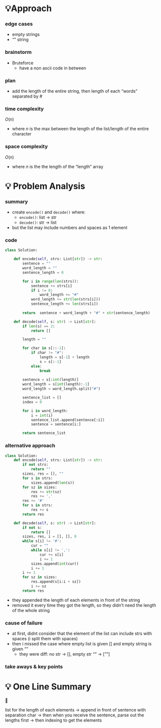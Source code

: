 # 💡Approach

### edge cases

- empty strings
- “” string

### brainstorm

- Bruteforce
    - have a non ascii code in between

### plan

- add the length of the entire string, then length of each “words” separated by #

### time complexity

$O(n)$

- where $n$ is the max between the length of the list/length of the entire character

### space complexity

$O(n)$

- where $n$ is the the length of the “length” array

# 💡 Problem Analysis

### summary

- create `encode()` and `decode()` where:
    - `encode()`: list → str
    - `decode()`: str → list
- but the list may include numbers and spaces as 1 element

### code

```python
class Solution:

    def encode(self, strs: List[str]) -> str:
        sentence = ""
        word_length = ""
        sentence_length = 0

        for i in range(len(strs)):
            sentence += strs[i]
            if i != 0:
                word_length += "#"
            word_length += str(len(strs[i]))
            sentence_length += len(strs[i])
        
        return  sentence + word_length + "#" + str(sentence_length)

    def decode(self, s: str) -> List[str]:
        if len(s) == 2:
            return []

        length = ""

        for char in s[::-1]:
            if char != "#":
                length = s[-1] + length
                s = s[:-1]
            else:
                break
        
        sentence = s[:int(length)]
        word_length = s[int(length):-1]
        word_length = word_length.split("#")

        sentence_list = []
        index = 0

        for i in word_length:
            i = int(i)
            sentence_list.append(sentence[:i])
            sentence = sentence[i:]

        return sentence_list
```

### alternative approach

```python
class Solution:
    def encode(self, strs: List[str]) -> str:
        if not strs:
            return ""
        sizes, res = [], ""
        for s in strs:
            sizes.append(len(s))
        for sz in sizes:
            res += str(sz)
            res += ','
        res += '#'
        for s in strs:
            res += s
        return res

    def decode(self, s: str) -> List[str]:
        if not s:
            return []
        sizes, res, i = [], [], 0
        while s[i] != '#':
            cur = ""
            while s[i] != ',':
                cur += s[i]
                i += 1
            sizes.append(int(cur))
            i += 1
        i += 1
        for sz in sizes:
            res.append(s[i:i + sz])
            i += sz
        return res
```

- they appended the length of each elements in front of the string
- removed it every time they got the length, so they didn’t need the length of the whole string

### cause of failure

- at first, didnt consider that the element of the list can include strs with spaces (i split them with spaces)
- then i missed the case where empty list is given [] and empty string is given “”
    - they were diff: no str → [], empty str “” → [””]

### take aways & key points

# 💡 One Line Summary

<aside>
📌

list for the length of each elements → append in front of sentence with separation char → then when you receive the sentence, parse out the lengths first → then indexing to get the elements

</aside>
